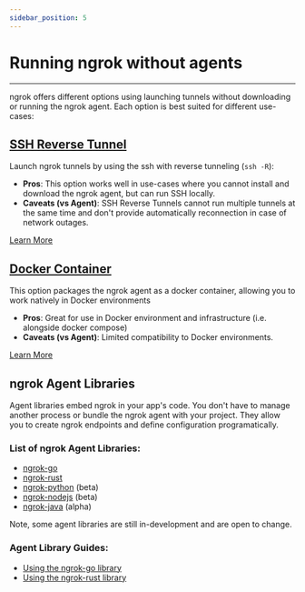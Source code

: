 ```yaml
---
sidebar_position: 5
---
```


# Running ngrok without agents
--------------------

ngrok offers different options using launching tunnels without downloading or running the ngrok agent. Each option is best suited for different use-cases:

## [SSH Reverse Tunnel](/docs/secure-tunnels/tunnels/ssh-reverse-tunnel-agent)

Launch ngrok tunnels by using the ssh with reverse tunneling (`ssh -R`):

- **Pros**: This option works well in use-cases where you cannot install and download the ngrok agent, but can run SSH locally.
- **Caveats (vs Agent)**: SSH Reverse Tunnels cannot run multiple tunnels at the same time and don't provide automatically reconnection in case of network outages.

[Learn More](/docs/secure-tunnels/tunnels/ssh-reverse-tunnel-agent)

## [Docker Container](/docs/using-ngrok-with/docker)

This option packages the ngrok agent as a docker container, allowing you to work natively in Docker environments

- **Pros**: Great for use in Docker environment and infrastructure (i.e. alongside docker compose)
- **Caveats (vs Agent)**: Limited compatibility to Docker environments.

[Learn More](/docs/using-ngrok-with/docker)

## ngrok Agent Libraries

Agent libraries embed ngrok in your app's code. You don't have to manage another process or bundle the ngrok agent with your project. They allow you to create ngrok endpoints and define configuration programatically.

### List of ngrok Agent Libraries:

- [ngrok-go](https://github.com/ngrok/ngrok-go)
- [ngrok-rust](https://github.com/ngrok/ngrok-rust)
- [ngrok-python](https://github.com/ngrok/ngrok-python) (beta)
- [ngrok-nodejs](https://github.com/ngrok/ngrok-nodejs) (beta)
- [ngrok-java](https://github.com/ngrok/ngrok-java) (alpha)

Note, some agent libraries are still in-development and are open to change.

### Agent Library Guides:

- [Using the ngrok-go library](/docs/using-ngrok-with/go)
- [Using the ngrok-rust library](/docs/using-ngrok-with/rust)
